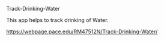 Track-Drinking-Water

This app helps to track drinking of Water.

https://webpage.pace.edu/RM47512N/Track-Drinking-Water/